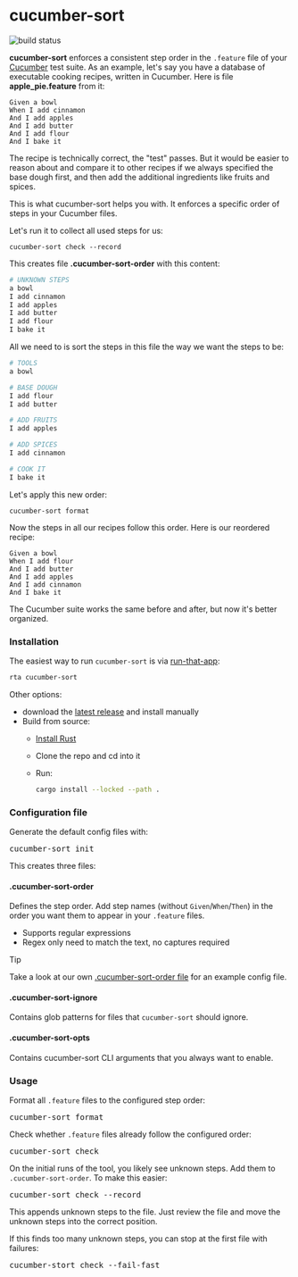 # cucumber-sort

![build status](https://github.com/kevgo/cucumber-sort/actions/workflows/ci.yml/badge.svg)

**cucumber-sort** enforces a consistent step order in the `.feature` file of
your [Cucumber](https://cucumber.io) test suite. As an example, let's say you
have a database of executable cooking recipes, written in Cucumber. Here is file
**apple_pie.feature** from it:

```cucumber
Given a bowl
When I add cinnamon
And I add apples
And I add butter
And I add flour
And I bake it
```

The recipe is technically correct, the "test" passes. But it would be easier to
reason about and compare it to other recipes if we always specified the base
dough first, and then add the additional ingredients like fruits and spices.

This is what cucumber-sort helps you with. It enforces a specific order of steps
in your Cucumber files.

Let's run it to collect all used steps for us:

```
cucumber-sort check --record
```

This creates file **.cucumber-sort-order** with this content:

```sh
# UNKNOWN STEPS
a bowl
I add cinnamon
I add apples
I add butter
I add flour
I bake it
```

All we need to is sort the steps in this file the way we want the steps to be:

```sh
# TOOLS
a bowl

# BASE DOUGH
I add flour
I add butter

# ADD FRUITS
I add apples

# ADD SPICES
I add cinnamon

# COOK IT
I bake it
```

Let's apply this new order:

```
cucumber-sort format
```

Now the steps in all our recipes follow this order. Here is our reordered
recipe:

```cucumber
Given a bowl
When I add flour
And I add butter
And I add apples
And I add cinnamon
And I bake it
```

The Cucumber suite works the same before and after, but now it's better
organized.

### Installation

The easiest way to run `cucumber-sort` is via
[run-that-app](https://github.com/kevgo/run-that-app):

```zsh
rta cucumber-sort
```

Other options:

- download the
  [latest release](https://github.com/kevgo/cucumber-sort/releases/latest) and
  install manually
- Build from source:
  - [Install Rust](https://rustup.rs)
  - Clone the repo and cd into it
  - Run:

    ```zsh
    cargo install --locked --path .
    ```

### Configuration file

Generate the default config files with:

<pre type="subcommand">
cucumber-sort init
</pre>

This creates three files:

#### .cucumber-sort-order

Defines the step order. Add step names (without `Given`/`When`/`Then`) in the
order you want them to appear in your `.feature` files.

- Supports regular expressions
- Regex only need to match the text, no captures required

> [!TIP]
> Take a look at our own [.cucumber-sort-order file](.cucumber-sort-order) for
> an example config file.

#### .cucumber-sort-ignore

Contains glob patterns for files that `cucumber-sort` should ignore.

#### .cucumber-sort-opts

Contains cucumber-sort CLI arguments that you always want to enable.

### Usage

Format all `.feature` files to the configured step order:

<pre type="subcommand">
cucumber-sort format
</pre>

Check whether `.feature` files already follow the configured order:

<pre type="subcommand">
cucumber-sort check
</pre>

On the initial runs of the tool, you likely see unknown steps. Add them to
`.cucumber-sort-order`. To make this easier:

<pre type="subcommand">
cucumber-sort check --record
</pre>

This appends unknown steps to the file. Just review the file and move the
unknown steps into the correct position.

If this finds too many unknown steps, you can stop at the first file with
failures:

<pre type="subcommand">
cucumber-stort check --fail-fast
</pre>
